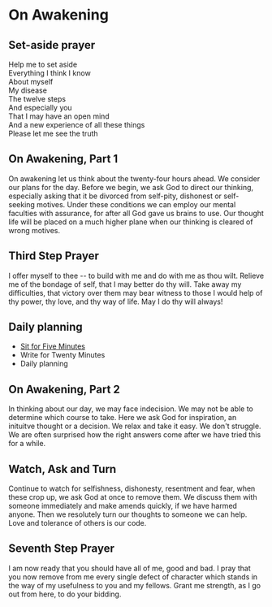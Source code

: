 # On Awakening
## Set-aside prayer
Help me to set aside  
Everything I think I know  
About myself  
My disease  
The twelve steps  
And especially you  
That I may have an open mind  
And a new experience of all these things  
Please let me see the truth
## On Awakening, Part 1
On awakening let us think about the twenty-four hours ahead. We consider our plans for the day. Before we begin, we ask God to direct our thinking, especially asking that it be divorced from self-pity, dishonest or self-seeking motives. Under these conditions we can employ our mental faculties with assurance, for after all God gave us brains to use. Our thought life will be placed on a much higher plane when our thinking is cleared of wrong motives.
## Third Step Prayer
I offer myself to thee -- to build with me and do with me as thou wilt. Relieve me of the bondage of self, that I may better do thy will. Take away my difficulties, that victory over them may bear witness to those I would help of thy power, thy love, and thy way of life. May I do thy will always!
## Daily planning
* [Sit for Five Minutes](https://www.sagemeditation.com/free-online-meditation-gong-timer/)
* Write for Twenty Minutes
* Daily planning

## On Awakening, Part 2
In thinking about our day, we may face indecision. We may not be able to determine which course to take. Here we ask God for inspiration, an inituitve thought or a decision. We relax and take it easy. We don't struggle. We are often surprised how the right answers come after we have tried this for a while.
## Watch, Ask and Turn
Continue to watch for selfishness, dishonesty, resentment and fear, when these crop up, we ask God at once to remove them. We discuss them with someone immediately and make amends quickly, if we have harmed anyone. Then we resolutely turn our thoughts to someone we can help. Love and tolerance of others is our code.
## Seventh Step Prayer
I am now ready that you should have all of me, good and bad. I pray that you now remove from me every single defect of character which stands in the way of my usefulness to you and my fellows. Grant me strength, as I go out from here, to do your bidding.
